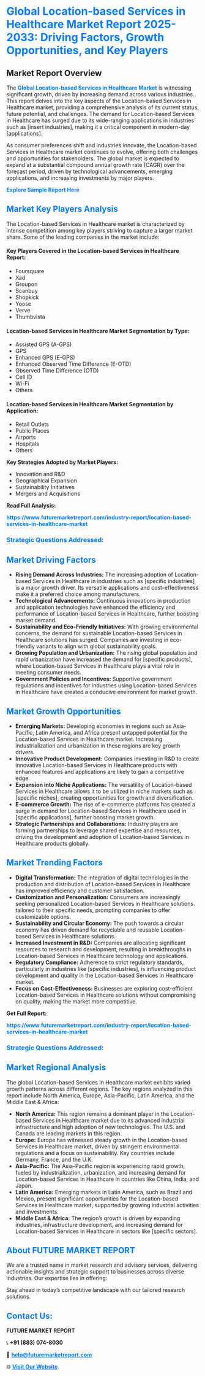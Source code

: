<h1 style="color: #007BFF;">Global Location-based Services in Healthcare Market Report 2025-2033: Driving Factors, Growth Opportunities, and Key Players</h1>

<section id="overview">
<h2>Market Report Overview</h2>
<p>The <a href="https://www.futuremarketreport.com/industry-report/location-based-services-in-healthcare-market" style="color: #007BFF; text-decoration: none;"><strong>Global Location-based Services in Healthcare Market</strong></a> is witnessing significant growth, driven by increasing demand across various industries. This report delves into the key aspects of the Location-based Services in Healthcare market, providing a comprehensive analysis of its current status, future potential, and challenges. The demand for Location-based Services in Healthcare has surged due to its wide-ranging applications in industries such as [insert industries], making it a critical component in modern-day [applications].</p>
<p>As consumer preferences shift and industries innovate, the Location-based Services in Healthcare market continues to evolve, offering both challenges and opportunities for stakeholders. The global market is expected to expand at a substantial compound annual growth rate (CAGR) over the forecast period, driven by technological advancements, emerging applications, and increasing investments by major players.</p>
</section>

<section id="overview">
<p><a href="https://www.futuremarketreport.com/request-sample/reportId=34822" style="color: #007BFF; text-decoration: none;"><strong>Explore Sample Report Here</strong></a></p>
</section>

<section id="key-players">
<h2 style="color: #007BFF;">Market Key Players Analysis</h2>
<p>The Location-based Services in Healthcare market is characterized by intense competition among key players striving to capture a larger market share. Some of the leading companies in the market include:</p>
<h4>Key Players Covered in the Location-based Services in Healthcare Report:</h4>
<ul><li>Foursquare</li><li>Xad</li><li>Groupon</li><li>Scanbuy</li><li>Shopkick</li><li>Yoose</li><li>Verve</li><li>Thumbvista</li></ul>
<h4>Location-based Services in Healthcare Market Segmentation by Type:</h4>
<ul><li>Assisted GPS (A-GPS)</li><li>GPS</li><li>Enhanced GPS (E-GPS)</li><li>Enhanced Observed Time Difference (E-OTD)</li><li>Observed Time Difference (OTD)</li><li>Cell ID</li><li>Wi-Fi</li><li>Others</li></ul>

<h4>Location-based Services in Healthcare Market Segmentation by Application:</h4>
<ul><li>Retail Outlets</li><li>Public Places</li><li>Airports</li><li>Hospitals</li><li>Others</li></ul>
<p><strong>Key Strategies Adopted by Market Players:</strong></p>
<ul>
<li>Innovation and R&D</li>
<li>Geographical Expansion</li>
<li>Sustainability Initiatives</li>
<li>Mergers and Acquisitions</li>
</ul>
</section>

<section>
<p><strong>Read Full Analysis: </strong></p><a href="https://www.futuremarketreport.com/industry-report/location-based-services-in-healthcare-market" style="color: #007BFF; text-decoration: none;"><strong>https://www.futuremarketreport.com/industry-report/location-based-services-in-healthcare-market</strong></a>
<h3 style="color: #007BFF;">Strategic Questions Addressed:</h3>
</section>

<section id="driving-factors">
<h2 style="color: #007BFF;">Market Driving Factors</h2>
<ul>
<li><strong>Rising Demand Across Industries:</strong> The increasing adoption of Location-based Services in Healthcare in industries such as [specific industries] is a major growth driver. Its versatile applications and cost-effectiveness make it a preferred choice among manufacturers.</li>
<li><strong>Technological Advancements:</strong> Continuous innovations in production and application technologies have enhanced the efficiency and performance of Location-based Services in Healthcare, further boosting market demand.</li>
<li><strong>Sustainability and Eco-Friendly Initiatives:</strong> With growing environmental concerns, the demand for sustainable Location-based Services in Healthcare solutions has surged. Companies are investing in eco-friendly variants to align with global sustainability goals.</li>
<li><strong>Growing Population and Urbanization:</strong> The rising global population and rapid urbanization have increased the demand for [specific products], where Location-based Services in Healthcare plays a vital role in meeting consumer needs.</li>
<li><strong>Government Policies and Incentives:</strong> Supportive government regulations and incentives for industries using Location-based Services in Healthcare have created a conducive environment for market growth.</li>
</ul>
</section>

<section id="growth-opportunities">
<h2 style="color: #007BFF;">Market Growth Opportunities</h2>
<ul>
<li><strong>Emerging Markets:</strong> Developing economies in regions such as Asia-Pacific, Latin America, and Africa present untapped potential for the Location-based Services in Healthcare market. Increasing industrialization and urbanization in these regions are key growth drivers.</li>
<li><strong>Innovative Product Development:</strong> Companies investing in R&D to create innovative Location-based Services in Healthcare products with enhanced features and applications are likely to gain a competitive edge.</li>
<li><strong>Expansion into Niche Applications:</strong> The versatility of Location-based Services in Healthcare allows it to be utilized in niche markets such as [specific niches], creating opportunities for growth and diversification.</li>
<li><strong>E-commerce Growth:</strong> The rise of e-commerce platforms has created a surge in demand for Location-based Services in Healthcare used in [specific applications], further boosting market growth.</li>
<li><strong>Strategic Partnerships and Collaborations:</strong> Industry players are forming partnerships to leverage shared expertise and resources, driving the development and adoption of Location-based Services in Healthcare products globally.</li>
</ul>
</section>

<section id="trending-factors">
<h2 style="color: #007BFF;">Market Trending Factors</h2>
<ul>
<li><strong>Digital Transformation:</strong> The integration of digital technologies in the production and distribution of Location-based Services in Healthcare has improved efficiency and customer satisfaction.</li>
<li><strong>Customization and Personalization:</strong> Consumers are increasingly seeking personalized Location-based Services in Healthcare solutions tailored to their specific needs, prompting companies to offer customizable options.</li>
<li><strong>Sustainability and Circular Economy:</strong> The push towards a circular economy has driven demand for recyclable and reusable Location-based Services in Healthcare solutions.</li>
<li><strong>Increased Investment in R&D:</strong> Companies are allocating significant resources to research and development, resulting in breakthroughs in Location-based Services in Healthcare technology and applications.</li>
<li><strong>Regulatory Compliance:</strong> Adherence to strict regulatory standards, particularly in industries like [specific industries], is influencing product development and quality in the Location-based Services in Healthcare market.</li>
<li><strong>Focus on Cost-Effectiveness:</strong> Businesses are exploring cost-efficient Location-based Services in Healthcare solutions without compromising on quality, making the market more competitive.</li>
</ul>
</section>

<section>
<p><strong>Get Full Report: </strong></p><a href="https://www.futuremarketreport.com/industry-report/location-based-services-in-healthcare-market" style="color: #007BFF; text-decoration: none;"><strong>https://www.futuremarketreport.com/industry-report/location-based-services-in-healthcare-market</strong></a>
<h3 style="color: #007BFF;">Strategic Questions Addressed:</h3>
</section>


<section id="regional-analysis">
<h2 style="color: #007BFF;">Market Regional Analysis</h2>
<p>The global Location-based Services in Healthcare market exhibits varied growth patterns across different regions. The key regions analyzed in this report include North America, Europe, Asia-Pacific, Latin America, and the Middle East & Africa:</p>
<ul>
<li><strong>North America:</strong> This region remains a dominant player in the Location-based Services in Healthcare market due to its advanced industrial infrastructure and high adoption of new technologies. The U.S. and Canada are leading markets in this region.</li>
<li><strong>Europe:</strong> Europe has witnessed steady growth in the Location-based Services in Healthcare market, driven by stringent environmental regulations and a focus on sustainability. Key countries include Germany, France, and the U.K.</li>
<li><strong>Asia-Pacific:</strong> The Asia-Pacific region is experiencing rapid growth, fueled by industrialization, urbanization, and increasing demand for Location-based Services in Healthcare in countries like China, India, and Japan.</li>
<li><strong>Latin America:</strong> Emerging markets in Latin America, such as Brazil and Mexico, present significant opportunities for the Location-based Services in Healthcare market, supported by growing industrial activities and investments.</li>
<li><strong>Middle East & Africa:</strong> The region’s growth is driven by expanding industries, infrastructure development, and increasing demand for Location-based Services in Healthcare in sectors like [specific sectors].</li>
</ul>
</section>

<footer>
<h2 style="color: #007BFF;">About FUTURE MARKET REPORT</h2>
<p>We are a trusted name in market research and advisory services, delivering actionable insights and strategic support to businesses across diverse industries. Our expertise lies in offering:</p>

<p>Stay ahead in today’s competitive landscape with our tailored research solutions.</p>

<h2 style="color: #007BFF;">Contact Us:</h2>
<p><strong>FUTURE MARKET REPORT</strong></p>
<p>📞 <strong>+91 (883) 074-8030</strong></p>
<p>📧 <strong><a href="mailto:help@futuremarketreport.com" style="color: #007BFF;">help@futuremarketreport.com</a></strong></p>
<p>🌐 <strong><a href="https://www.futuremarketreport.com/" style="color: #007BFF;">Visit Our Website</a></strong></p>
</footer>
